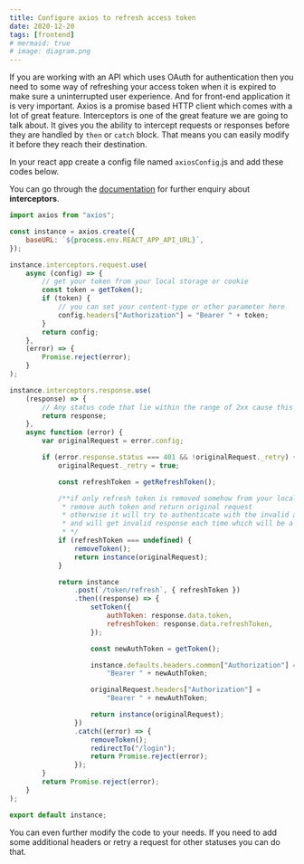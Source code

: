 ```yaml
---
title: Configure axios to refresh access token
date: 2020-12-20
tags: [frontend]
# mermaid: true
# image: diagram.png
---
```


If you are working with an API which uses OAuth for authentication then you need to some way of refreshing your access token when it is expired to make sure a uninterrupted user experience. And for front-end application it is very important.
Axios is a promise based HTTP client which comes with a lot of great feature. Interceptors is one of the great feature we are going to talk about. It gives you the ability to intercept requests or responses before they are handled by `then` or `catch` block. That means you can easily modify it before they reach their destination.

In your react app create a config file named `axiosConfig`.js and add these codes below.

You can go through the [documentation](https://github.com/axios/axios#interceptors) for further enquiry about **interceptors**.

```javascript
import axios from "axios";

const instance = axios.create({
	baseURL: `${process.env.REACT_APP_API_URL}`,
});

instance.interceptors.request.use(
	async (config) => {
		// get your token from your local storage or cookie
		const token = getToken();
		if (token) {
			// you can set your content-type or other parameter here
			config.headers["Authorization"] = "Bearer " + token;
		}
		return config;
	},
	(error) => {
		Promise.reject(error);
	}
);

instance.interceptors.response.use(
	(response) => {
		// Any status code that lie within the range of 2xx cause this function to trigger
		return response;
	},
	async function (error) {
		var originalRequest = error.config;

		if (error.response.status === 401 && !originalRequest._retry) {
			originalRequest._retry = true;

			const refreshToken = getRefreshToken();

			/**if only refresh token is removed somehow from your local storage
			 * remove auth token and return original request
			 * otherwise it will try to authenticate with the invalid authToken
			 * and will get invalid response each time which will be a fail attempt to login
			 * */
			if (refreshToken === undefined) {
				removeToken();
				return instance(originalRequest);
			}

			return instance
				.post(`/token/refresh`, { refreshToken })
				.then((response) => {
					setToken({
						authToken: response.data.token,
						refreshToken: response.data.refreshToken,
					});

					const newAuthToken = getToken();

					instance.defaults.headers.common["Authorization"] =
						"Bearer " + newAuthToken;

					originalRequest.headers["Authorization"] =
						"Bearer " + newAuthToken;

					return instance(originalRequest);
				})
				.catch((error) => {
					removeToken();
					redirectTo("/login");
					return Promise.reject(error);
				});
		}
		return Promise.reject(error);
	}
);

export default instance;
```

You can even further modify the code to your needs. If you need to add some additional headers or retry a request for other statuses you can do that.

